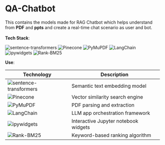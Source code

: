 # QA-Chatbot
This contains the models made for RAG Chatbot which helps understand from **PDF** and **ppts** and create a real-time chat scenario as user and bot.
<br><br>
**Tech Stack**:<br>

![sentence-transformers](https://img.shields.io/badge/sentence--transformers-009688?style=for-the-badge&logo=transformers&logoColor=white)
![Pinecone](https://img.shields.io/badge/Pinecone-13A169?style=for-the-badge&logo=pinecone&logoColor=white)
![PyMuPDF](https://img.shields.io/badge/PyMuPDF-3776AB?style=for-the-badge&logo=python&logoColor=white)
![LangChain](https://img.shields.io/badge/LangChain-000000?style=for-the-badge&logo=chainlink&logoColor=white)
![ipywidgets](https://img.shields.io/badge/ipywidgets-5586A4?style=for-the-badge&logo=jupyter&logoColor=white)
![Rank-BM25](https://img.shields.io/badge/Rank--BM25-8E44AD?style=for-the-badge&logo=python&logoColor=white)

**Use**:

| Technology | Description  |
|------------|--------------|
|![sentence-transformers](https://img.shields.io/badge/sentence--transformers-009688?style=for-the-badge&logo=transformers&logoColor=white)| Semantic text embedding model|
|![Pinecone](https://img.shields.io/badge/Pinecone-13A169?style=for-the-badge&logo=pinecone&logoColor=white)|Vector similarity search engine|
|![PyMuPDF](https://img.shields.io/badge/PyMuPDF-3776AB?style=for-the-badge&logo=python&logoColor=white)|PDF parsing and extraction|
|![LangChain](https://img.shields.io/badge/LangChain-000000?style=for-the-badge&logo=chainlink&logoColor=white)|LLM app orchestration framework|
|![ipywidgets](https://img.shields.io/badge/ipywidgets-5586A4?style=for-the-badge&logo=jupyter&logoColor=white)|Interactive Jupyter notebook widgets|
|![Rank-BM25](https://img.shields.io/badge/Rank--BM25-8E44AD?style=for-the-badge&logo=python&logoColor=white)|Keyword-based ranking algorithm|
